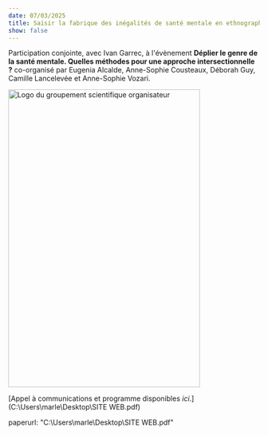 ```yaml
---
date: 07/03/2025
title: Saisir la fabrique des inégalités de santé mentale en ethnographe. Les appropriations de la culture psychologique contemporaine aux prismes de l’âge, du genre et de la classe
show: false
---
```

Participation conjointe, avec Ivan Garrec, à l'évènement **Déplier le genre de la santé mentale. Quelles méthodes pour une approche intersectionnelle ?** co-organisé par Eugenia Alcalde, Anne-Sophie Cousteaux, Déborah Guy, Camille Lancelevée et Anne-Sophie Vozari.

<img src="https://marlenebouvet.fr/images/logo_gendhi-9d9" width="384" height="598" alt="Logo du groupement scientifique organisateur">

[Appel à communications et programme disponibles *ici*.](C:\Users\marle\Desktop\SITE WEB.pdf)

paperurl: "C:\Users\marle\Desktop\SITE WEB.pdf"


